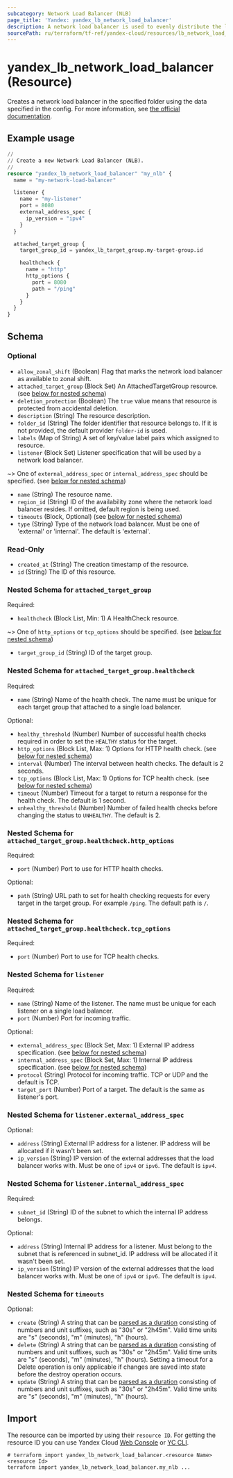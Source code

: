 ```yaml
---
subcategory: Network Load Balancer (NLB)
page_title: 'Yandex: yandex_lb_network_load_balancer'
description: A network load balancer is used to evenly distribute the load across cloud resources.
sourcePath: ru/terraform/tf-ref/yandex-cloud/resources/lb_network_load_balancer.md
---
```


# yandex_lb_network_load_balancer (Resource)

Creates a network load balancer in the specified folder using the data specified in the config. For more information, see [the official documentation](https://yandex.cloud/docs/load-balancer/concepts).

## Example usage

```terraform
//
// Create a new Network Load Balancer (NLB).
//
resource "yandex_lb_network_load_balancer" "my_nlb" {
  name = "my-network-load-balancer"

  listener {
    name = "my-listener"
    port = 8080
    external_address_spec {
      ip_version = "ipv4"
    }
  }

  attached_target_group {
    target_group_id = yandex_lb_target_group.my-target-group.id

    healthcheck {
      name = "http"
      http_options {
        port = 8080
        path = "/ping"
      }
    }
  }
}
```

<!-- schema generated by tfplugindocs -->
## Schema

### Optional

- `allow_zonal_shift` (Boolean) Flag that marks the network load balancer as available to zonal shift.
- `attached_target_group` (Block Set) An AttachedTargetGroup resource. (see [below for nested schema](#nestedblock--attached_target_group))
- `deletion_protection` (Boolean) The `true` value means that resource is protected from accidental deletion.
- `description` (String) The resource description.
- `folder_id` (String) The folder identifier that resource belongs to. If it is not provided, the default provider `folder-id` is used.
- `labels` (Map of String) A set of key/value label pairs which assigned to resource.
- `listener` (Block Set) Listener specification that will be used by a network load balancer.

~> One of `external_address_spec` or `internal_address_spec` should be specified. (see [below for nested schema](#nestedblock--listener))
- `name` (String) The resource name.
- `region_id` (String) ID of the availability zone where the network load balancer resides. If omitted, default region is being used.
- `timeouts` (Block, Optional) (see [below for nested schema](#nestedblock--timeouts))
- `type` (String) Type of the network load balancer. Must be one of 'external' or 'internal'. The default is 'external'.

### Read-Only

- `created_at` (String) The creation timestamp of the resource.
- `id` (String) The ID of this resource.

<a id="nestedblock--attached_target_group"></a>
### Nested Schema for `attached_target_group`

Required:

- `healthcheck` (Block List, Min: 1) A HealthCheck resource.

~> One of `http_options` or `tcp_options` should be specified. (see [below for nested schema](#nestedblock--attached_target_group--healthcheck))
- `target_group_id` (String) ID of the target group.

<a id="nestedblock--attached_target_group--healthcheck"></a>
### Nested Schema for `attached_target_group.healthcheck`

Required:

- `name` (String) Name of the health check. The name must be unique for each target group that attached to a single load balancer.

Optional:

- `healthy_threshold` (Number) Number of successful health checks required in order to set the `HEALTHY` status for the target.
- `http_options` (Block List, Max: 1) Options for HTTP health check. (see [below for nested schema](#nestedblock--attached_target_group--healthcheck--http_options))
- `interval` (Number) The interval between health checks. The default is 2 seconds.
- `tcp_options` (Block List, Max: 1) Options for TCP health check. (see [below for nested schema](#nestedblock--attached_target_group--healthcheck--tcp_options))
- `timeout` (Number) Timeout for a target to return a response for the health check. The default is 1 second.
- `unhealthy_threshold` (Number) Number of failed health checks before changing the status to `UNHEALTHY`. The default is 2.

<a id="nestedblock--attached_target_group--healthcheck--http_options"></a>
### Nested Schema for `attached_target_group.healthcheck.http_options`

Required:

- `port` (Number) Port to use for HTTP health checks.

Optional:

- `path` (String) URL path to set for health checking requests for every target in the target group. For example `/ping`. The default path is `/`.


<a id="nestedblock--attached_target_group--healthcheck--tcp_options"></a>
### Nested Schema for `attached_target_group.healthcheck.tcp_options`

Required:

- `port` (Number) Port to use for TCP health checks.




<a id="nestedblock--listener"></a>
### Nested Schema for `listener`

Required:

- `name` (String) Name of the listener. The name must be unique for each listener on a single load balancer.
- `port` (Number) Port for incoming traffic.

Optional:

- `external_address_spec` (Block Set, Max: 1) External IP address specification. (see [below for nested schema](#nestedblock--listener--external_address_spec))
- `internal_address_spec` (Block Set, Max: 1) Internal IP address specification. (see [below for nested schema](#nestedblock--listener--internal_address_spec))
- `protocol` (String) Protocol for incoming traffic. TCP or UDP and the default is TCP.
- `target_port` (Number) Port of a target. The default is the same as listener's port.

<a id="nestedblock--listener--external_address_spec"></a>
### Nested Schema for `listener.external_address_spec`

Optional:

- `address` (String) External IP address for a listener. IP address will be allocated if it wasn't been set.
- `ip_version` (String) IP version of the external addresses that the load balancer works with. Must be one of `ipv4` or `ipv6`. The default is `ipv4`.


<a id="nestedblock--listener--internal_address_spec"></a>
### Nested Schema for `listener.internal_address_spec`

Required:

- `subnet_id` (String) ID of the subnet to which the internal IP address belongs.

Optional:

- `address` (String) Internal IP address for a listener. Must belong to the subnet that is referenced in subnet_id. IP address will be allocated if it wasn't been set.
- `ip_version` (String) IP version of the external addresses that the load balancer works with. Must be one of `ipv4` or `ipv6`. The default is `ipv4`.



<a id="nestedblock--timeouts"></a>
### Nested Schema for `timeouts`

Optional:

- `create` (String) A string that can be [parsed as a duration](https://pkg.go.dev/time#ParseDuration) consisting of numbers and unit suffixes, such as "30s" or "2h45m". Valid time units are "s" (seconds), "m" (minutes), "h" (hours).
- `delete` (String) A string that can be [parsed as a duration](https://pkg.go.dev/time#ParseDuration) consisting of numbers and unit suffixes, such as "30s" or "2h45m". Valid time units are "s" (seconds), "m" (minutes), "h" (hours). Setting a timeout for a Delete operation is only applicable if changes are saved into state before the destroy operation occurs.
- `update` (String) A string that can be [parsed as a duration](https://pkg.go.dev/time#ParseDuration) consisting of numbers and unit suffixes, such as "30s" or "2h45m". Valid time units are "s" (seconds), "m" (minutes), "h" (hours).

## Import

The resource can be imported by using their `resource ID`. For getting the resource ID you can use Yandex Cloud [Web Console](https://console.yandex.cloud) or [YC CLI](https://yandex.cloud/docs/cli/quickstart).

```shell
# terraform import yandex_lb_network_load_balancer.<resource Name> <resource Id>
terraform import yandex_lb_network_load_balancer.my_nlb ...
```
